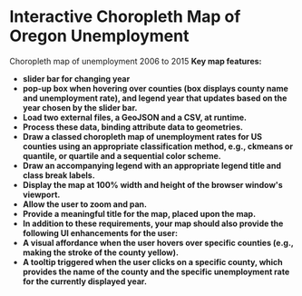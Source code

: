 # Interactive Choropleth Map of Oregon Unemployment
Choropleth map of unemployment 2006 to 2015
<b>Key map features:<b/> 
<ul>
<li>slider bar for changing year
<li>pop-up box when hovering over counties (box displays county name and unemployment rate), and legend year that updates based on the year chosen by the slider bar.</li>
<li>Load two external files, a GeoJSON and a CSV, at runtime.</li>
<li>Process these data, binding attribute data to geometries.</li>
<li>Draw a classed choropleth map of unemployment rates for US counties using an appropriate classification method, e.g.,
ckmeans or quantile, or quartile and a sequential color scheme.</li>
<li>Draw an accompanying legend with an appropriate legend title and class break labels.</li>
<li>Display the map at 100% width and height of the browser window's viewport.</li>
<li>Allow the user to zoom and pan.</li>
<li>Provide a meaningful title for the map, placed upon the map.</li>
<li>In addition to these requirements, your map should also provide the following UI enhancements for the user:</li>
<li>A visual affordance when the user hovers over specific counties (e.g., making the stroke of the county yellow).</li>
<li>A tooltip triggered when the user clicks on a specific county, which provides the name of the county and the specific
unemployment rate for the currently displayed year.</li>
</ul>
    